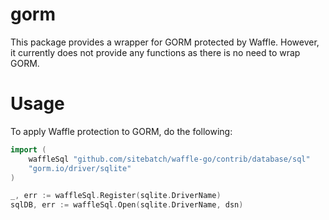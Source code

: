 # gorm

This package provides a wrapper for GORM protected by Waffle. However, it currently does not provide any functions as there is no need to wrap GORM.

# Usage

To apply Waffle protection to GORM, do the following:

```go
import (
	waffleSql "github.com/sitebatch/waffle-go/contrib/database/sql"
	"gorm.io/driver/sqlite"
)

_, err := waffleSql.Register(sqlite.DriverName)
sqlDB, err := waffleSql.Open(sqlite.DriverName, dsn)
```
